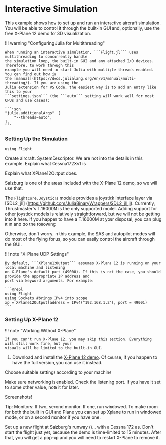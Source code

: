 # Interactive Simulation

This example shows how to set up and run an interactive aircraft simulation. You will be able to
control it through the built-in GUI and, optionally, use the free X-Plane 12 demo for 3D
visualization.

!!! warning "Configuring Julia for Multithreading"

    When running an interactive simulation, ```Flight.jl``` uses multithreading to concurrently handle
    the simulation loop, the built-in GUI and any attached I/O devices. Therefore, to work through this
    example you will need to start Julia with multiple threads enabled. You can find out how in
    the [manual](https://docs.julialang.org/en/v1/manual/multi-threading/). If you are using the
    Julia extension for VS Code, the easiest way is to add an entry like this to your
    ```settings.json``` (the ```auto``` setting will work well for most CPUs and use cases):

    ```json
    "julia.additionalArgs": [
        "--threads=auto",
    ],
    ```

### Setting Up the Simulation

```@repl
using Flight
```

Create aircraft. SystemDescriptor. We are not into the details in this example. Explain what
Cessna172Xv1 is

Explain what XPlane12Output does.

Salzburg is one of the areas included with the X-Plane 12 demo, so we will use that.

The ```FlightCore.Joysticks``` module provides a joystick interface layer via [SDL2_jll]
(https://github.com/JuliaBinaryWrappers/SDL2_jll.jl). Currently, Thrustmaster's T.16000M is the only
supported model. Adding support for other joystick models is relatively straightforward, but we will
not be getting into it here. If you happen to have a T.16000M at your disposal, you can
plug it in and do the following:

Otherwise, don't worry. In this example, the SAS and autopilot modes will do most of the flying for
us, so you can easily control the aircraft through the GUI.

!!! note "X-Plane UDP Settings"

    By default, ```XPlane12Output``` assumes X-Plane 12 is running on your local machine and listening
    on X-Plane's default port (49000). If this is not the case, you should provide the appropriate IP address and
    port via keyword arguments. For example:

    ```@repl
    using Flight
    using Sockets #brings IPv4 into scope
    xp = XPlane12Output(address = IPv4("192.168.1.2"), port = 49001)
    ```



### Setting Up X-Plane 12

!!! note "Working Without X-Plane"

    If you can't run X-Plane 12, you may skip this section. Everything will still work fine, but your
    visuals will be limited to the built-in GUI.

1. Download and install the [X-Plane 12 demo](https://www.x-plane.com/desktop/try-it/). Of course,
   if you happen to have the full version, you can use it instead.

Choose suitable settings according to your machine

Make sure networking is enabled. Check the listening port. If you have it set to some other value,
note it for later.

Screenshots!

Tip: Monitors: If two, second monitor. If one, run windowed. To make room for both the built in GUI
and Plane you can set up Xplane to run in windowed mode, or on a second monitor if you have one.

Set up a new flight at Salzburg's runway ()... with a Cessna 172 as. Don't start the flight just yet,
because the demo is time-limited to 15 minutes. After that, you will get a pop-up and you will need
to restart X-Plane to remove it.


<!-- Along the way, we will briefly introduce/touch upon some key concepts in the Flight.jl package. -->
